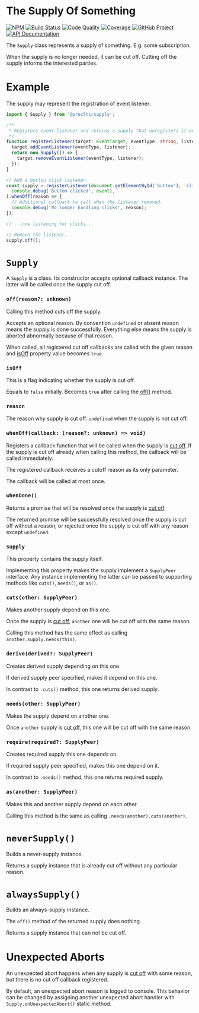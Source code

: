 # The Supply Of Something

[![NPM][npm-image]][npm-url]
[![Build Status][build-status-img]][build-status-link]
[![Code Quality][quality-img]][quality-link]
[![Coverage][coverage-img]][coverage-link]
[![GitHub Project][github-image]][github-url]
[![API Documentation][api-docs-image]][api documentation]

The `Supply` class represents a supply of something. E.g. some subscription.

When the supply is no longer needed, it can be cut off. Cutting off the supply informs the interested parties.

[npm-image]: https://img.shields.io/npm/v/@proc7ts/supply.svg?logo=npm
[npm-url]: https://www.npmjs.com/package/@proc7ts/supply
[build-status-img]: https://github.com/proc7ts/supply/workflows/Build/badge.svg
[build-status-link]: https://github.com/proc7ts/supply/actions?query=workflow:Build
[quality-img]: https://app.codacy.com/project/badge/Grade/694ef3db15234fd68cb6ba5405d421a0
[quality-link]: https://www.codacy.com/gh/proc7ts/supply/dashboard?utm_source=github.com&utm_medium=referral&utm_content=proc7ts/supply&utm_campaign=Badge_Grade
[coverage-img]: https://app.codacy.com/project/badge/Coverage/694ef3db15234fd68cb6ba5405d421a0
[coverage-link]: https://www.codacy.com/gh/proc7ts/supply/dashboard?utm_source=github.com&utm_medium=referral&utm_content=proc7ts/supply&utm_campaign=Badge_Coverage
[github-image]: https://img.shields.io/static/v1?logo=github&label=GitHub&message=project&color=informational
[github-url]: https://github.com/proc7ts/supply
[api-docs-image]: https://img.shields.io/static/v1?logo=typescript&label=API&message=docs&color=informational
[api documentation]: https://proc7ts.github.io/supply/

# Example

The supply may represent the registration of event listener:

```typescript
import { Supply } from '@proc7ts/supply';

/**
 * Registers event listener and returns a supply that unregisters it once cut off.
 */
function registerListener(target: EventTarget, eventType: string, listener: (event: Event) => void): Supply {
  target.addEventListener(eventType, listener);
  return new Supply(() => {
    target.removeEventListener(eventType, listener);
  });
}

// Add a button click listener.
const supply = registerListener(document.getElementById('button'), 'click', event =>
  console.debug('Button clicked', event),
).whenOff(reason => {
  // Additional callback to call when the listener removed.
  console.debug('No longer handling clicks', reason);
});

// ...now listening for clicks...

// Remove the listener.
supply.off();
```

# `Supply`

A `Supply` is a class. Its constructor accepts optional callback instance. The latter will be called once the supply
cut off.

### `off(reason?: unknown)`

[off()]: #offreason-unknown
[cut off]: #offreason-unknown

Calling this method cuts off the supply.

Accepts an optional reason. By convention `undefined` or absent reason means the supply is done successfully.
Everything else means the supply is aborted abnormally because of that reason.

When called, all registered cut off callbacks are called with the given reason and [isOff] property value becomes
`true`.

### `isOff`

[isoff]: #isoff

This is a flag indicating whether the supply is cut off.

Equals to `false` initially. Becomes `true` after calling the [off()] method.

### `reason`

[reason]: #reason

The reason why supply is cut off. `undefined` when the supply is not cut off.

### `whenOff(callback: (reason?: unknown) => void)`

Registers a callback function that will be called when the supply is [cut off]. If the supply is cut off already when
calling this method, the callback will be called immediately.

The registered callback receives a cutoff reason as its only parameter.

The callback will be called at most once.

### `whenDone()`

Returns a promise that will be resolved once the supply is [cut off].

The returned promise will be successfully resolved once the supply is cut off without a reason, or rejected once the
supply is cut off with any reason except `undefined`.

### `supply`

This property contains the supply itself.

Implementing this property makes the supply implement a `SupplyPeer` interface. Any instance implementing the latter
can be passed to supporting methods like `cuts()`, `needs()`, or `as()`.

### `cuts(other: SupplyPeer)`

Makes another supply depend on this one.

Once the supply is [cut off], `another` one will be cut off with the same reason.

Calling this method has the same effect as calling `another.supply.needs(this)`.

### `derive(derived?: SupplyPeer)`

Creates derived supply depending on this one.

If derived supply peer specified, makes it depend on this one.

In contrast to `.cuts()` method, this one returns derived supply.

### `needs(other: SupplyPeer)`

Makes the supply depend on another one.

Once `another` supply is [cut off], this one will be cut off with the same reason.

### `require(required?: SupplyPeer)`

Creates required supply this one depends on.

If required supply peer specified, makes this one depend on it.

In contrast to `.needs()` method, this one returns required supply.

### `as(another: SupplyPeer)`

Makes this and another supply depend on each other.

Calling this method is the same as calling `.needs(another).cuts(another)`.

# `neverSupply()`

Builds a never-supply instance.

Returns a supply instance that is already cut off without any particular reason.

# `alwaysSupply()`

Builds an always-supply instance.

The `off()` method of the returned supply does nothing.

Returns a supply instance that can not be cut off.

# Unexpected Aborts

An unexpected abort happens when any supply is [cut off] with some reason, but there is no cut off callback registered.

By default, an unexpected abort reason is logged to console. This behavior can be changed by assigning another
unexpected abort handler with `Supply.onUnexpectedAbort()` static method.
